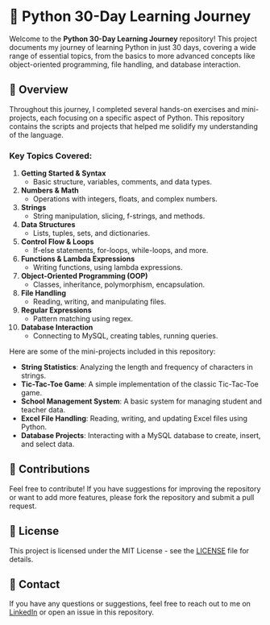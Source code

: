 

# 🐍 Python 30-Day Learning Journey

Welcome to the **Python 30-Day Learning Journey** repository! This project documents my journey of learning Python in just 30 days, covering a wide range of essential topics, from the basics to more advanced concepts like object-oriented programming, file handling, and database interaction.

## 🚀 Overview

Throughout this journey, I completed several hands-on exercises and mini-projects, each focusing on a specific aspect of Python. This repository contains the scripts and projects that helped me solidify my understanding of the language.

### Key Topics Covered:
1. **Getting Started & Syntax**
   - Basic structure, variables, comments, and data types.
2. **Numbers & Math**
   - Operations with integers, floats, and complex numbers.
3. **Strings**
   - String manipulation, slicing, f-strings, and methods.
4. **Data Structures**
   - Lists, tuples, sets, and dictionaries.
5. **Control Flow & Loops**
   - If-else statements, for-loops, while-loops, and more.
6. **Functions & Lambda Expressions**
   - Writing functions, using lambda expressions.
7. **Object-Oriented Programming (OOP)**
   - Classes, inheritance, polymorphism, encapsulation.
8. **File Handling**
   - Reading, writing, and manipulating files.
9. **Regular Expressions**
   - Pattern matching using regex.
10. **Database Interaction**
    - Connecting to MySQL, creating tables, running queries.

Here are some of the mini-projects included in this repository:
- **String Statistics**: Analyzing the length and frequency of characters in strings.
- **Tic-Tac-Toe Game**: A simple implementation of the classic Tic-Tac-Toe game.
- **School Management System**: A basic system for managing student and teacher data.
- **Excel File Handling**: Reading, writing, and updating Excel files using Python.
- **Database Projects**: Interacting with a MySQL database to create, insert, and select data.

## 🤝 Contributions

Feel free to contribute! If you have suggestions for improving the repository or want to add more features, please fork the repository and submit a pull request.

## 📜 License

This project is licensed under the MIT License - see the [LICENSE](LICENSE) file for details.

## 👋 Contact

If you have any questions or suggestions, feel free to reach out to me on [LinkedIn](https://www.linkedin.com/in/yourprofile) or open an issue in this repository.


